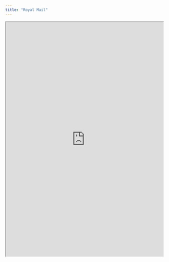 ```yaml
---
title: "Royal Mail"
---
```




<iframe height="750" width="100%" src="https://ewelton.github.io/ktest/wiki.html#Royal%20Mail"></iframe>
